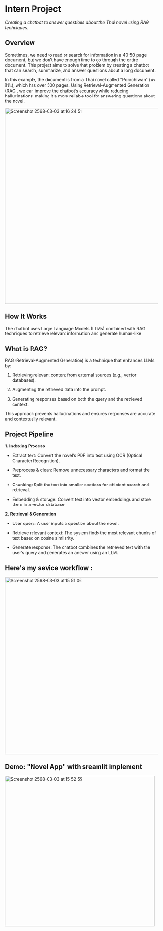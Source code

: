 # Intern Project
*Creating a chatbot to answer questions about the Thai novel using RAG techniques.*

## **Overview**

Sometimes, we need to read or search for information in a 40-50 page document, but we don't have enough time to go through the entire document. This project aims to solve that problem by creating a chatbot that can search, summarize, and answer questions about a long document.

In this example, the document is from a Thai novel called "Pornchiwan" (พรชีวัน), which has over 500 pages. Using Retrieval-Augmented Generation (RAG), we can improve the chatbot’s accuracy while reducing hallucinations, making it a more reliable tool for answering questions about the novel.

<img width="643" alt="Screenshot 2568-03-03 at 16 24 51" src="https://github.com/user-attachments/assets/e27ed047-e6ed-44cc-9e80-09dbfda0056e" />


## **How It Works**

The chatbot uses Large Language Models (LLMs) combined with RAG techniques to retrieve relevant information and generate human-like

## **What is RAG?**

RAG (Retrieval-Augmented Generation) is a technique that enhances LLMs by:

1. Retrieving relevant content from external sources (e.g., vector databases).

2. Augmenting the retrieved data into the prompt.

3. Generating responses based on both the query and the retrieved context.

This approach prevents hallucinations and ensures responses are accurate and contextually relevant.

## **Project Pipeline**

**1. Indexing Process**

- Extract text: Convert the novel’s PDF into text using OCR (Optical Character Recognition).

- Preprocess & clean: Remove unnecessary characters and format the text.

- Chunking: Split the text into smaller sections for efficient search and retrieval.

- Embedding & storage: Convert text into vector embeddings and store them in a vector database.

**2. Retrieval & Generation**

- User query: A user inputs a question about the novel.

- Retrieve relevant context: The system finds the most relevant chunks of text based on cosine similarity.

- Generate response: The chatbot combines the retrieved text with the user’s query and generates an answer using an LLM.


## **Here's my sevice workflow :**

<img width="581" alt="Screenshot 2568-03-03 at 15 51 06" src="https://github.com/user-attachments/assets/bf2c741e-c9be-4b53-8597-19044752d3ff" />


## **Demo: "Novel App" with sreamlit implement**

<img width="493" alt="Screenshot 2568-03-03 at 15 52 55" src="https://github.com/user-attachments/assets/2c48a86d-69a5-46d1-be8f-af8a701a24aa" />
